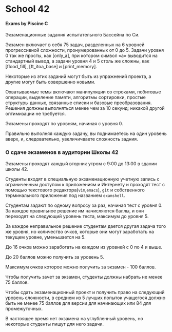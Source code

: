 # School 42 #

#### Exams by Piscine C ####

Экзаменационные задания испытательного Бассейна по Си.

Экзамен включает в себя 75 задач, разделенных на 6 уровней прогрессивной сложности, пронумерованных от 0 до 5. Задачи уровня 0 так же просты, как [only_a], при котором символ «a» выводится на стандартный вывод, а задачи уровня 4 и 5 столь же сложны, как [flood_fill], [ft_itoa_base] и [print_memory].

Некоторые из этих заданий могут быть из упражнений проекта, а другие могут быть совершенно новыми.

Охватываемые темы включают манипуляции со строками, побитовые операции, выделение памяти, алгоритмы сортировки, простые структуры данных, связанные списки и базовые преобразования. Решения должны выполняться менее чем за 10 секунд; никакой другой оптимизации не требуется.

Экзамены проходят по уровням, начиная с уровня 0.

Правильно выполняя каждую задачу, вы поднимаетесь на один уровень вверх, и, следовательно, увеличичваете сложность задния.


### О сдаче экзаменов в аудитории Школы 42 ###

Экзамены проходят каждый вторник утром с 9:00 до 13:00 в здании школы 42.

Студенты входят в специальную экзаменационную учетную запись с ограниченным доступом к приложениям и Интернету и проходят тест с помощью текстового редактора(`vim`,`emacs`), `git` и собственного терминального приложения под названием `examshell`.

Студентам задают по одному вопросу за раз, начиная тест с уровня 0. За каждое правильное решение им начисляются баллы, и они переходят на следующий уровень теста, максимум до уровня 5.

За каждое неправильное решение студентам дается другая задача того же уровня, но количество очков, которые они могут заработать на текущем уровне, уменьшается на 5.

До 16 очков можно заработать на каждом из уровней с 0 по 4 и выше.

До 20 баллов можно получить за уровень 5.

Максимум очков которое можно получить за экзамен - 100 баллов.

Чтобы получить зачет за экзамен, студенты должны набрать не менее 75 баллов. 

Чтобы сдать экзаменационный проект и получить право на следующий уровень сложности, в среднем из 5 лучших попыток учащегося должно быть не менее 75 баллов для версии для начинающих или 84 для промежуточных. 

В настоящее время нет экзамена на углубленный уровень, но некоторые студенты пишут для него задачи.
